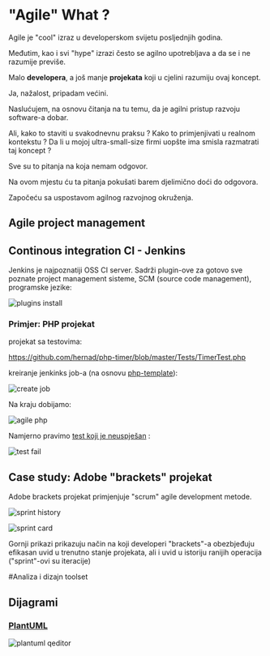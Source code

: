 "Agile" What ?
=============

Agile je "cool" izraz u developerskom svijetu posljednjih godina.

Međutim, kao i svi "hype" izrazi često se agilno upotrebljava a da se i
ne razumije previše.

Malo **developera**, a još manje **projekata** koji u cjelini razumiju ovaj
koncept.

Ja, nažalost, pripadam većini. 

Naslućujem, na osnovu čitanja na tu temu, da je agilni pristup razvoju software-a dobar. 

Ali, kako to staviti u svakodnevnu praksu ? Kako to primjenjivati u realnom kontekstu ? Da li u
mojoj ultra-small-size firmi uopšte ima smisla razmatrati taj koncept ?

Sve su to pitanja na koja nemam odgovor.

Na ovom mjestu ću ta pitanja pokušati barem djelimično doći do odgovora.

Započeću sa uspostavom agilnog razvojnog okruženja.


## Agile project management

## Continous integration CI - Jenkins

Jenkins je najpoznatiji OSS CI server. Sadrži plugin-ove za gotovo sve
poznate project management sisteme, SCM (source code management), programske jezike:

![plugins install](https://raw.github.com/hernad/agile_dev_env/master/img/jenkins_plugins.png)

### Primjer: PHP projekat

projekat sa testovima:

https://github.com/hernad/php-timer/blob/master/Tests/TimerTest.php

kreiranje jenkinks job-a (na osnovu
[php-template](http://jenkins-php.org)): 

![create job](https://raw.github.com/hernad/agile_dev_env/master/img/jenkings_create_job_from_php_template.png)

Na kraju dobijamo:

![agile php](https://raw.github.com/hernad/agile_dev_env/master/img/jenkins_agile_php.png)

Namjerno pravimo [test koji je neuspješan](https://github.com/hernad/php-timer/commit/ae3b1b2ccbeccbe65938c0aaba20e8b6249275f9) :

![test fail](https://raw.github.com/hernad/agile_dev_env/master/img/jenkins_test_fail.png)


## Case study: Adobe "brackets" projekat

Adobe brackets projekat primjenjuje "scrum" agile development metode. 

![sprint history](https://raw.github.com/hernad/agile_dev_env/master/img/brackets_trello_sprint_history.png)

![sprint card](https://raw.github.com/hernad/agile_dev_env/master/img/brackets_trello_card.png)

Gornji prikazi prikazuju način na koji developeri "brackets"-a obezbjeđuju efikasan uvid u trenutno stanje projekata, ali i uvid u istoriju ranijih operacija ("sprint"-ovi su iteracije)


#Analiza i dizajn toolset

## Dijagrami

### [PlantUML](http://plantuml.sourceforge.net)

![plantuml qeditor](https://raw.github.com/hernad/agile_dev_env/master/img/plantuml_example.png)




